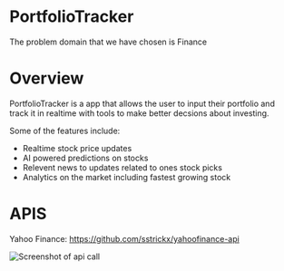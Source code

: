 # PortfolioTracker

The problem domain that we have chosen is Finance

# Overview

PortfolioTracker is a app that allows the user to input their portfolio and track it in realtime with tools to make better decsions about investing. 

Some of the features include:

* Realtime stock price updates
* AI powered predictions on stocks
* Relevent news to updates related to ones stock picks
* Analytics on the market including fastest growing stock

# APIS
Yahoo Finance: https://github.com/sstrickx/yahoofinance-api

![Screenshot of api call](/src/images/ApiCall.png)